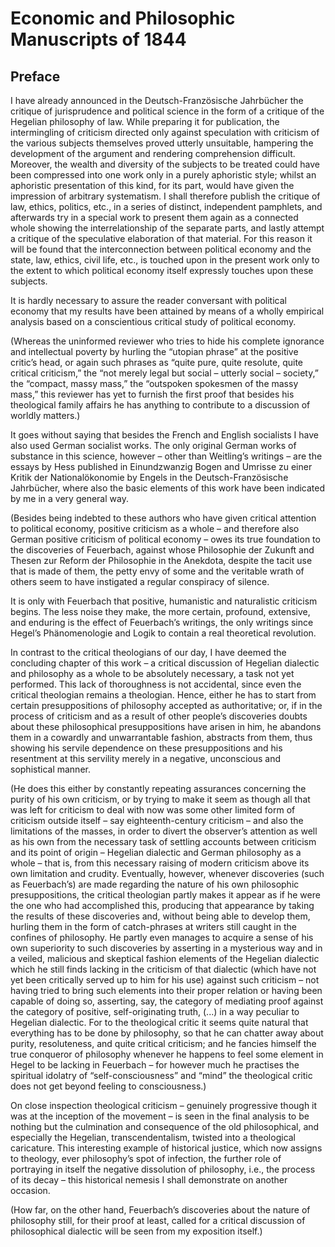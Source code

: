 # Economic and Philosophic Manuscripts of 1844

## Preface
I have already announced in the Deutsch-Französische Jahrbücher the critique of jurisprudence and political science in the form of a critique of the Hegelian philosophy of law. While preparing it for publication, the intermingling of criticism directed only against speculation with criticism of the various subjects themselves proved utterly unsuitable, hampering the development of the argument and rendering comprehension difficult. Moreover, the wealth and diversity of the subjects to be treated could have been compressed into one work only in a purely aphoristic style; whilst an aphoristic presentation of this kind, for its part, would have given the impression of arbitrary systematism. I shall therefore publish the critique of law, ethics, politics, etc., in a series of distinct, independent pamphlets, and afterwards try in a special work to present them again as a connected whole showing the interrelationship of the separate parts, and lastly attempt a critique of the speculative elaboration of that material. For this reason it will be found that the interconnection between political economy and the state, law, ethics, civil life, etc., is touched upon in the present work only to the extent to which political economy itself expressly touches upon these subjects.

It is hardly necessary to assure the reader conversant with political economy that my results have been attained by means of a wholly empirical analysis based on a conscientious critical study of political economy.

(Whereas the uninformed reviewer who tries to hide his complete ignorance and intellectual poverty by hurling the “utopian phrase” at the positive critic’s head, or again such phrases as “quite pure, quite resolute, quite critical criticism,” the “not merely legal but social – utterly social – society,” the “compact, massy mass,” the “outspoken spokesmen of the massy mass,” this reviewer has yet to furnish the first proof that besides his theological family affairs he has anything to contribute to a discussion of worldly matters.)

It goes without saying that besides the French and English socialists I have also used German socialist works. The only original German works of substance in this science, however – other than Weitling’s writings – are the essays by Hess published in Einundzwanzig Bogen and Umrisse zu einer Kritik der Nationalökonomie by Engels in the Deutsch-Französische Jahrbücher, where also the basic elements of this work have been indicated by me in a very general way.

(Besides being indebted to these authors who have given critical attention to political economy, positive criticism as a whole – and therefore also German positive criticism of political economy – owes its true foundation to the discoveries of Feuerbach, against whose Philosophie der Zukunft and Thesen zur Reform der Philosophie in the Anekdota, despite the tacit use that is made of them, the petty envy of some and the veritable wrath of others seem to have instigated a regular conspiracy of silence.

It is only with Feuerbach that positive, humanistic and naturalistic criticism begins. The less noise they make, the more certain, profound, extensive, and enduring is the effect of Feuerbach’s writings, the only writings since Hegel’s Phänomenologie and Logik to contain a real theoretical revolution.

In contrast to the critical theologians of our day, I have deemed the concluding chapter of this work – a critical discussion of Hegelian dialectic and philosophy as a whole to be absolutely necessary, a task not yet performed. This lack of thoroughness is not accidental, since even the critical theologian remains a theologian. Hence, either he has to start from certain presuppositions of philosophy accepted as authoritative; or, if in the process of criticism and as a result of other people’s discoveries doubts about these philosophical presuppositions have arisen in him, he abandons them in a cowardly and unwarrantable fashion, abstracts from them, thus showing his servile dependence on these presuppositions and his resentment at this servility merely in a negative, unconscious and sophistical manner.

(He does this either by constantly repeating assurances concerning the purity of his own criticism, or by trying to make it seem as though all that was left for criticism to deal with now was some other limited form of criticism outside itself – say eighteenth-century criticism – and also the limitations of the masses, in order to divert the observer’s attention as well as his own from the necessary task of settling accounts between criticism and its point of origin – Hegelian dialectic and German philosophy as a whole – that is, from this necessary raising of modern criticism above its own limitation and crudity. Eventually, however, whenever discoveries (such as Feuerbach’s) are made regarding the nature of his own philosophic presuppositions, the critical theologian partly makes it appear as if he were the one who had accomplished this, producing that appearance by taking the results of these discoveries and, without being able to develop them, hurling them in the form of catch-phrases at writers still caught in the confines of philosophy. He partly even manages to acquire a sense of his own superiority to such discoveries by asserting in a mysterious way and in a veiled, malicious and skeptical fashion elements of the Hegelian dialectic which he still finds lacking in the criticism of that dialectic (which have not yet been critically served up to him for his use) against such criticism – not having tried to bring such elements into their proper relation or having been capable of doing so, asserting, say, the category of mediating proof against the category of positive, self-originating truth, (...) in a way peculiar to Hegelian dialectic. For to the theological critic it seems quite natural that everything has to be done by philosophy, so that he can chatter away about purity, resoluteness, and quite critical criticism; and he fancies himself the true conqueror of philosophy whenever he happens to feel some element in Hegel to be lacking in Feuerbach – for however much he practises the spiritual idolatry of “self-consciousness” and “mind” the theological critic does not get beyond feeling to consciousness.)

On close inspection theological criticism – genuinely progressive though it was at the inception of the movement – is seen in the final analysis to be nothing but the culmination and consequence of the old philosophical, and especially the Hegelian, transcendentalism, twisted into a theological caricature. This interesting example of historical justice, which now assigns to theology, ever philosophy’s spot of infection, the further role of portraying in itself the negative dissolution of philosophy, i.e., the process of its decay – this historical nemesis I shall demonstrate on another occasion.

(How far, on the other hand, Feuerbach’s discoveries about the nature of philosophy still, for their proof at least, called for a critical discussion of philosophical dialectic will be seen from my exposition itself.)

